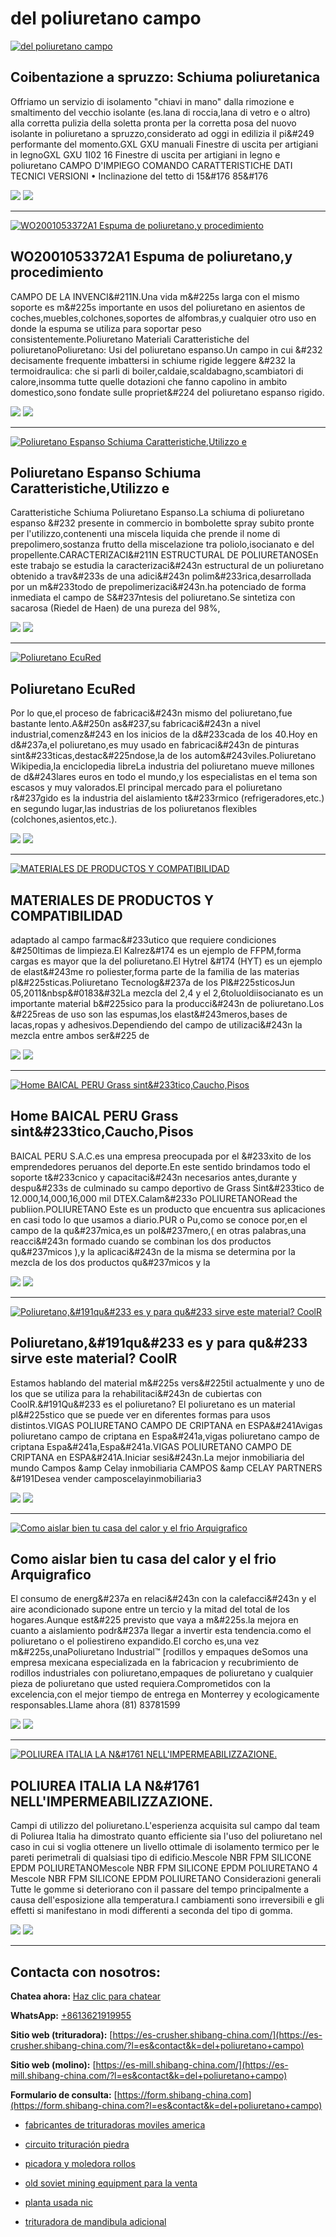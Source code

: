# del poliuretano campo

<a href="https://swt.shibang-china.com/?l=es&img&k=del+poliuretano+campo" target="_blank">![del poliuretano campo](http://static.shibang-china.com/all-800x300/811.jpg)</a>

## Coibentazione a spruzzo: Schiuma poliuretanica
Offriamo un servizio di isolamento "chiavi in mano" dalla rimozione e smaltimento del vecchio isolante (es.lana di roccia,lana di vetro e o altro) alla corretta pulizia della soletta pronta per la corretta posa del nuovo isolante in poliuretano a spruzzo,considerato ad oggi in edilizia il pi&#249 performante del momento.GXL GXU manuali Finestre di uscita per artigiani in legnoGXL GXU 1I02 16 Finestre di uscita per artigiani in legno e poliuretano CAMPO D'IMPIEGO COMANDO CARATTERISTICHE DATI TECNICI VERSIONI • Inclinazione del tetto di 15&#176 85&#176


<a href="https://whatsapp.shibangsoft.com/WhatsApp.php" target="_blank" title="WhatsApp">![](http://static.shibang-china.com/icon/whatsapp.png)</a> <a href="https://swt.shibang-china.com/?l=es&icon&k=del+poliuretano+campo" target="_blank">![](http://static.shibang-china.com/icon/chat-es.png)</a>

---

<a href="https://swt.shibang-china.com/?l=es&img&k=del+poliuretano+campo" target="_blank">![WO2001053372A1 Espuma de poliuretano,y procedimiento](http://static.shibang-china.com/all-800x300/245.jpg)</a>

## WO2001053372A1 Espuma de poliuretano,y procedimiento
CAMPO DE LA INVENCI&#211N.Una vida m&#225s larga con el mismo soporte es m&#225s importante en usos del poliuretano en asientos de coches,muebles,colchones,soportes de alfombras,y cualquier otro uso en donde la espuma se utiliza para soportar peso consistentemente.Poliuretano Materiali Caratteristiche del poliuretanoPoliuretano: Usi del poliuretano espanso.Un campo in cui &#232 decisamente frequente imbattersi in schiume rigide leggere &#232 la termoidraulica: che si parli di boiler,caldaie,scaldabagno,scambiatori di calore,insomma tutte quelle dotazioni che fanno capolino in ambito domestico,sono fondate sulle propriet&#224 del poliuretano espanso rigido.


<a href="https://whatsapp.shibangsoft.com/WhatsApp.php" target="_blank" title="WhatsApp">![](http://static.shibang-china.com/icon/whatsapp.png)</a> <a href="https://swt.shibang-china.com/?l=es&icon&k=del+poliuretano+campo" target="_blank">![](http://static.shibang-china.com/icon/chat-es.png)</a>

---

<a href="https://swt.shibang-china.com/?l=es&img&k=del+poliuretano+campo" target="_blank">![Poliuretano Espanso Schiuma Caratteristiche,Utilizzo e](http://static.shibang-china.com/all-800x300/119.jpg)</a>

## Poliuretano Espanso Schiuma Caratteristiche,Utilizzo e
Caratteristiche Schiuma Poliuretano Espanso.La schiuma di poliuretano espanso &#232 presente in commercio in bombolette spray subito pronte per l'utilizzo,contenenti una miscela liquida che prende il nome di prepolimero,sostanza frutto della miscelazione tra poliolo,isocianato e del propellente.CARACTERIZACI&#211N ESTRUCTURAL DE POLIURETANOSEn este trabajo se estudia la caracterizaci&#243n estructural de un poliuretano obtenido a trav&#233s de una adici&#243n polim&#233rica,desarrollada por un m&#233todo de prepolimerizaci&#243n.ha potenciado de forma inmediata el campo de S&#237ntesis del poliuretano.Se sintetiza con sacarosa (Riedel de Haen) de una pureza del 98%,


<a href="https://whatsapp.shibangsoft.com/WhatsApp.php" target="_blank" title="WhatsApp">![](http://static.shibang-china.com/icon/whatsapp.png)</a> <a href="https://swt.shibang-china.com/?l=es&icon&k=del+poliuretano+campo" target="_blank">![](http://static.shibang-china.com/icon/chat-es.png)</a>

---

<a href="https://swt.shibang-china.com/?l=es&img&k=del+poliuretano+campo" target="_blank">![Poliuretano EcuRed](http://static.shibang-china.com/all-800x300/1302.jpg)</a>

## Poliuretano EcuRed
Por lo que,el proceso de fabricaci&#243n mismo del poliuretano,fue bastante lento.A&#250n as&#237,su fabricaci&#243n a nivel industrial,comenz&#243 en los inicios de la d&#233cada de los 40.Hoy en d&#237a,el poliuretano,es muy usado en fabricaci&#243n de pinturas sint&#233ticas,destac&#225ndose,la de los autom&#243viles.Poliuretano Wikipedia,la enciclopedia libreLa industria del poliuretano mueve millones de d&#243lares euros en todo el mundo,y los especialistas en el tema son escasos y muy valorados.El principal mercado para el poliuretano r&#237gido es la industria del aislamiento t&#233rmico (refrigeradores,etc.) en segundo lugar,las industrias de los poliuretanos flexibles (colchones,asientos,etc.).


<a href="https://whatsapp.shibangsoft.com/WhatsApp.php" target="_blank" title="WhatsApp">![](http://static.shibang-china.com/icon/whatsapp.png)</a> <a href="https://swt.shibang-china.com/?l=es&icon&k=del+poliuretano+campo" target="_blank">![](http://static.shibang-china.com/icon/chat-es.png)</a>

---

<a href="https://swt.shibang-china.com/?l=es&img&k=del+poliuretano+campo" target="_blank">![MATERIALES DE PRODUCTOS Y COMPATIBILIDAD](http://static.shibang-china.com/all-800x300/810.jpg)</a>

## MATERIALES DE PRODUCTOS Y COMPATIBILIDAD
adaptado al campo farmac&#233utico que requiere condiciones &#250ltimas de limpieza.El Kalrez&#174 es un ejemplo de FFPM,forma cargas es mayor que la del poliuretano.El Hytrel &#174 (HYT) es un ejemplo de elast&#243me ro poliester,forma parte de la familia de las materias pl&#225sticas.Poliuretano Tecnolog&#237a de los Pl&#225sticosJun 05,2011&nbsp&#0183&#32La mezcla del 2,4 y el 2,6toluoldiisocianato es un importante material b&#225sico para la producci&#243n de poliuretano.Los &#225reas de uso son las espumas,los elast&#243meros,bases de lacas,ropas y adhesivos.Dependiendo del campo de utilizaci&#243n la mezcla entre ambos ser&#225 de


<a href="https://whatsapp.shibangsoft.com/WhatsApp.php" target="_blank" title="WhatsApp">![](http://static.shibang-china.com/icon/whatsapp.png)</a> <a href="https://swt.shibang-china.com/?l=es&icon&k=del+poliuretano+campo" target="_blank">![](http://static.shibang-china.com/icon/chat-es.png)</a>

---

<a href="https://swt.shibang-china.com/?l=es&img&k=del+poliuretano+campo" target="_blank">![Home BAICAL PERU Grass sint&#233tico,Caucho,Pisos](http://static.shibang-china.com/all-800x300/811.jpg)</a>

## Home BAICAL PERU Grass sint&#233tico,Caucho,Pisos
BAICAL PERU S.A.C.es una empresa preocupada por el &#233xito de los emprendedores peruanos del deporte.En este sentido brindamos todo el soporte t&#233cnico y capacitaci&#243n necesarios antes,durante y despu&#233s de culminado su campo deportivo de Grass Sint&#233tico de 12.000,14,000,16,000 mil DTEX.Calam&#233o POLIURETANORead the publiion.POLIURETANO Este es un producto que encuentra sus aplicaciones en casi todo lo que usamos a diario.PUR o Pu,como se conoce por,en el campo de la qu&#237mica,es un pol&#237mero,( en otras palabras,una reacci&#243n formado cuando se combinan los dos productos qu&#237micos ),y la aplicaci&#243n de la misma se determina por la mezcla de los dos productos qu&#237micos y la


<a href="https://whatsapp.shibangsoft.com/WhatsApp.php" target="_blank" title="WhatsApp">![](http://static.shibang-china.com/icon/whatsapp.png)</a> <a href="https://swt.shibang-china.com/?l=es&icon&k=del+poliuretano+campo" target="_blank">![](http://static.shibang-china.com/icon/chat-es.png)</a>

---

<a href="https://swt.shibang-china.com/?l=es&img&k=del+poliuretano+campo" target="_blank">![Poliuretano,&#191qu&#233 es y para qu&#233 sirve este material? CoolR](http://static.shibang-china.com/all-800x300/659.jpg)</a>

## Poliuretano,&#191qu&#233 es y para qu&#233 sirve este material? CoolR
Estamos hablando del material m&#225s vers&#225til actualmente y uno de los que se utiliza para la rehabilitaci&#243n de cubiertas con CoolR.&#191Qu&#233 es el poliuretano? El poliuretano es un material pl&#225stico que se puede ver en diferentes formas para usos distintos.VIGAS POLIURETANO CAMPO DE CRIPTANA en ESPA&#241Avigas poliuretano campo de criptana en Espa&#241a,vigas poliuretano campo de criptana Espa&#241a,Espa&#241a.VIGAS POLIURETANO CAMPO DE CRIPTANA en ESPA&#241A.Iniciar sesi&#243n.La mejor inmobiliaria del mundo Campos &amp Celay inmobiliaria CAMPOS &amp CELAY PARTNERS &#191Desea vender camposcelayinmobiliaria3


<a href="https://whatsapp.shibangsoft.com/WhatsApp.php" target="_blank" title="WhatsApp">![](http://static.shibang-china.com/icon/whatsapp.png)</a> <a href="https://swt.shibang-china.com/?l=es&icon&k=del+poliuretano+campo" target="_blank">![](http://static.shibang-china.com/icon/chat-es.png)</a>

---

<a href="https://swt.shibang-china.com/?l=es&img&k=del+poliuretano+campo" target="_blank">![Como aislar bien tu casa del calor y el frio Arquigrafico](http://static.shibang-china.com/all-800x300/1219.jpg)</a>

## Como aislar bien tu casa del calor y el frio Arquigrafico
El consumo de energ&#237a en relaci&#243n con la calefacci&#243n y el aire acondicionado supone entre un tercio y la mitad del total de los hogares.Aunque est&#225 previsto que vaya a m&#225s.la mejora en cuanto a aislamiento podr&#237a llegar a invertir esta tendencia.como el poliuretano o el poliestireno expandido.El corcho es,una vez m&#225s,unaPoliuretano Industrial™ [rodillos y empaques deSomos una empresa mexicana especializada en la fabricacion y recubrimiento de rodillos industriales con poliuretano,empaques de poliuretano y cualquier pieza de poliuretano que usted requiera.Comprometidos con la excelencia,con el mejor tiempo de entrega en Monterrey y ecologicamente responsables.Llame ahora (81) 83781599


<a href="https://whatsapp.shibangsoft.com/WhatsApp.php" target="_blank" title="WhatsApp">![](http://static.shibang-china.com/icon/whatsapp.png)</a> <a href="https://swt.shibang-china.com/?l=es&icon&k=del+poliuretano+campo" target="_blank">![](http://static.shibang-china.com/icon/chat-es.png)</a>

---

<a href="https://swt.shibang-china.com/?l=es&img&k=del+poliuretano+campo" target="_blank">![POLIUREA ITALIA LA N&#1761 NELL'IMPERMEABILIZZAZIONE.](http://static.shibang-china.com/all-800x300/433.jpg)</a>

## POLIUREA ITALIA LA N&#1761 NELL'IMPERMEABILIZZAZIONE.
Campi di utilizzo del poliuretano.L'esperienza acquisita sul campo dal team di Poliurea Italia ha dimostrato quanto efficiente sia l'uso del poliuretano nel caso in cui si voglia ottenere un livello ottimale di isolamento termico per le pareti perimetrali di qualsiasi tipo di edificio.Mescole NBR FPM SILICONE EPDM POLIURETANOMescole NBR FPM SILICONE EPDM POLIURETANO 4 Mescole NBR FPM SILICONE EPDM POLIURETANO Considerazioni generali Tutte le gomme si deteriorano con il passare del tempo principalmente a causa dell'esposizione alla temperatura.I cambiamenti sono irreversibili e gli effetti si manifestano in modi differenti a seconda del tipo di gomma.


<a href="https://whatsapp.shibangsoft.com/WhatsApp.php" target="_blank" title="WhatsApp">![](http://static.shibang-china.com/icon/whatsapp.png)</a> <a href="https://swt.shibang-china.com/?l=es&icon&k=del+poliuretano+campo" target="_blank">![](http://static.shibang-china.com/icon/chat-es.png)</a>

---
## Contacta con nosotros:

**Chatea ahora:** [Haz clic para chatear](https://swt.shibang-china.com?l=es&contact&k=del+poliuretano+campo)

**WhatsApp:**  [+8613621919955](https://whatsapp.shibangsoft.com/WhatsApp.php)

**Sitio web (trituradora):** [https://es-crusher.shibang-china.com/](https://es-crusher.shibang-china.com/?l=es&contact&k=del+poliuretano+campo)

**Sitio web (molino):** [https://es-mill.shibang-china.com/](https://es-mill.shibang-china.com/?l=es&contact&k=del+poliuretano+campo)

**Formulario de consulta:** [https://form.shibang-china.com](https://form.shibang-china.com?l=es&contact&k=del+poliuretano+campo)

* [fabricantes de trituradoras moviles america](../79/fabricantes%20de%20trituradoras%20moviles%20america.md)

* [circuito trituración piedra](../80/circuito%20trituraci%C3%B3n%20piedra.md)

* [picadora y moledora rollos](../71/picadora%20y%20moledora%20rollos.md)

* [old soviet mining equipment para la venta](../73/old%20soviet%20mining%20equipment%20para%20la%20venta.md)

* [planta usada nic](../79/planta%20usada%20nic.md)

* [trituradora de mandibula adicional](../78/trituradora%20de%20mandibula%20adicional.md)